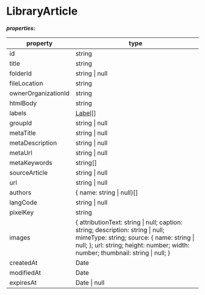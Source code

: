 # LibraryArticle

**_properties:_**

| property              | type                          |
| --------------------- | ----------------------------- |
|  id                   |   string                      |
|  title                |   string                      |
|  folderId             |   string \| null              |
|  fileLocation         |   string                      |
|  ownerOrganizationId  |   string                      |
|  htmlBody             |   string                      |
|  labels               |   [Label](./Label.md)[]       |
|  groupId              |   string \| null              |
|  metaTitle            |   string \| null              |
|  metaDescription      |   string \| null              |
|  metaUrl              |   string \| null              |
|  metaKeywords         |   string[]                    |
|  sourceArticle        |   string \| null              |
|  url                  |   string \| null              |
|  authors              |   { name: string \| null}[]   |
|  langCode             |   string \| null              |
|  pixelKey             |   string                      |
|  images               |   { attributionText: string \| null; caption: string; description: string \| null; mimeType: string; source: { name: string \| null; }; url: string; height: number; width: number; thumbnail: string \| null; } |
|  createdAt            |   Date                        |
|  modifiedAt           |   Date                        |
|  expiresAt            |   Date \| null                |
